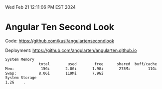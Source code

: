 Wed Feb 21 12:11:06 PM EST 2024

# Angular Ten Second Look

Code: https://github.com/kusl/angulartensecondlook

Deployment: https://github.com/angularten/angularten.github.io

```bash
System Memory
               total        used        free      shared  buff/cache   available
Mem:            15Gi       2.0Gi       1.9Gi       275Mi        11Gi        13Gi
Swap:          8.0Gi       119Mi       7.9Gi
System Storage
1.2G	.
